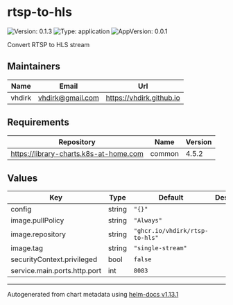 # rtsp-to-hls

![Version: 0.1.3](https://img.shields.io/badge/Version-0.1.3-informational?style=flat-square) ![Type: application](https://img.shields.io/badge/Type-application-informational?style=flat-square) ![AppVersion: 0.0.1](https://img.shields.io/badge/AppVersion-0.0.1-informational?style=flat-square)

Convert RTSP to HLS stream

## Maintainers

| Name | Email | Url |
| ---- | ------ | --- |
| vhdirk | <vhdirk@gmail.com> | <https://vhdirk.github.io> |

## Requirements

| Repository | Name | Version |
|------------|------|---------|
| https://library-charts.k8s-at-home.com | common | 4.5.2 |

## Values

| Key | Type | Default | Description |
|-----|------|---------|-------------|
| config | string | `"{}"` |  |
| image.pullPolicy | string | `"Always"` |  |
| image.repository | string | `"ghcr.io/vhdirk/rtsp-to-hls"` |  |
| image.tag | string | `"single-stream"` |  |
| securityContext.privileged | bool | `false` |  |
| service.main.ports.http.port | int | `8083` |  |

----------------------------------------------
Autogenerated from chart metadata using [helm-docs v1.13.1](https://github.com/norwoodj/helm-docs/releases/v1.13.1)
